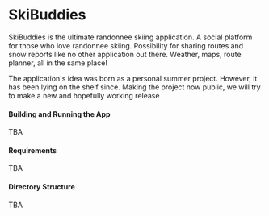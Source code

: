# SkiBuddies
SkiBuddies is the ultimate randonnee skiing application. A social platform for those who love randonnee skiing. Possibility for sharing routes and snow reports like no other application out there. Weather, maps, route planner, all in the same place!

The application's idea was born as a personal summer project. However, it has been lying on the shelf since. Making the project now public, we will try to make a new and hopefully working release

#### Building and Running the App
TBA

#### Requirements
TBA

#### Directory Structure
TBA